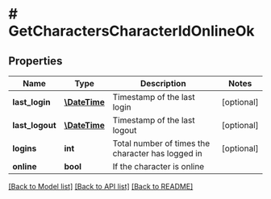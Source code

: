 # # GetCharactersCharacterIdOnlineOk

## Properties

Name | Type | Description | Notes
------------ | ------------- | ------------- | -------------
**last_login** | [**\DateTime**](\DateTime.md) | Timestamp of the last login | [optional] 
**last_logout** | [**\DateTime**](\DateTime.md) | Timestamp of the last logout | [optional] 
**logins** | **int** | Total number of times the character has logged in | [optional] 
**online** | **bool** | If the character is online | 

[[Back to Model list]](../../README.md#documentation-for-models) [[Back to API list]](../../README.md#documentation-for-api-endpoints) [[Back to README]](../../README.md)


